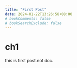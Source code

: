 ```yaml
---
title: "First Post"
date: 2024-01-22T13:26:58+08:00
# bookComments: false
# bookSearchExclude: false
---
```



# ch1
this is first post.not doc.

